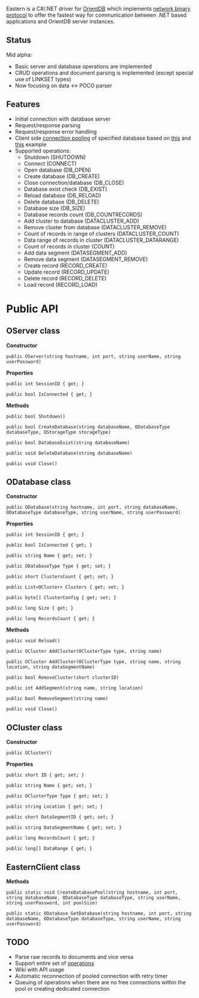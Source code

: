 Eastern is a C#/.NET driver for [OrientDB](http://code.google.com/p/orient/) which implements [network binary protocol](http://code.google.com/p/orient/wiki/NetworkBinaryProtocol) to offer the fastest way for communication between .NET based applications and OrientDB server instances.

Status
---

Mid alpha:
- Basic server and database operations are implemented 
- CRUD operations and document parsing is implemented (except special use of LINKSET types)
- Now focusing on data <-> POCO parser

Features
---

- Initial connection with database server
- Request/response parsing
- Request/response error handling
- Client side [connection pooling](http://msdn.microsoft.com/en-us/library/8xx3tyca.aspx) of specified database based on [this](http://stackoverflow.com/questions/1148467/is-there-a-standard-way-of-implementing-a-proprietary-connection-pool-in-net) and [this](http://www.codeproject.com/Articles/35011/NET-TCP-Connection-Pooling) example
- Supported operations:
  - Shutdown (SHUTDOWN)
  - Connect (CONNECT)
  - Open database (DB_OPEN)
  - Create database (DB_CREATE)
  - Close connection/database (DB_CLOSE)
  - Database exist check (DB_EXIST)
  - Reload database (DB_RELOAD)
  - Delete database (DB_DELETE)
  - Database size (DB_SIZE)
  - Database records count (DB_COUNTRECORDS)
  - Add cluster to database (DATACLUSTER_ADD)
  - Remove cluster from database (DATACLUSTER_REMOVE)
  - Count of records in range of clusters (DATACLUSTER_COUNT)
  - Data range of records in cluster (DATACLUSTER_DATARANGE)
  - Count of records in cluster (COUNT)
  - Add data segment (DATASEGMENT_ADD)
  - Remove data segment (DATASEGMENT_REMOVE)
  - Create record (RECORD_CREATE)
  - Update record (RECORD_UPDATE)
  - Delete record (RECORD_DELETE)
  - Load record (RECORD_LOAD)

Public API
===

OServer class
---

**Constructor**

    public OServer(string hostname, int port, string userName, string userPassword)

**Properties**

    public int SessionID { get; }

    public bool IsConnected { get; }
    
**Methods**

    public bool Shutdown()

    public bool CreateDatabase(string databaseName, ODatabaseType databaseType, OStorageType storageType)

    public bool DatabaseExist(string databaseName)

    public void DeleteDatabase(string databaseName)

    public void Close()

ODatabase class
---

**Constructor**

    public ODatabase(string hostname, int port, string databaseName, ODatabaseType databaseType, string userName, string userPassword)

**Properties**

    public int SessionID { get; }

    public bool IsConnected { get; }
    
    public string Name { get; set; }
    
    public ODatabaseType Type { get; set; }
    
    public short ClustersCount { get; set; }
    
    public List<OCluster> Clusters { get; set; }
    
    public byte[] ClusterConfig { get; set; }
    
    public long Size { get; }
    
    public long RecordsCount { get; }
    
**Methods**

    public void Reload()

    public OCluster AddCluster(OClusterType type, string name)

    public OCluster AddCluster(OClusterType type, string name, string location, string dataSegmentName)

    public bool RemoveCluster(short clusterID)

    public int AddSegment(string name, string location)
    
    public bool RemoveSegment(string name)
    
    public void Close()

OCluster class
---

**Constructor**

    public OCluster()

**Properties**

    public short ID { get; set; }
    
    public string Name { get; set; }
    
    public OClusterType Type { get; set; }
    
    public string Location { get; set; }
    
    public short DataSegmentID { get; set; }
    
    public string DataSegmentName { get; set; }

    public long RecordsCount { get; }
    
    public long[] DataRange { get; }
    
EasternClient class
---

**Methods**

    public static void CreateDatabasePool(string hostname, int port, string databaseName, ODatabaseType databaseType, string userName, string userPassword, int poolSize)
    
    public static ODatabase GetDatabase(string hostname, int port, string databaseName, ODatabaseType databaseType, string userName, string userPassword)

TODO
---

- Parse raw records to documents and vice versa
- Support entire set of [operations](http://code.google.com/p/orient/wiki/NetworkBinaryProtocol#Operations)
- Wiki with API usage
- Automatic reconnection of pooled connection with retry timer
- Queuing of operations when there are no free connections within the pool or creating dedicated connection